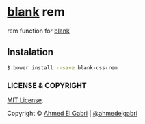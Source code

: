 # [blank](https://github.com/ahmedelgabri/blank) rem

rem function for [blank](https://github.com/ahmedelgabri/blank)

## Instalation

```sh
$ bower install --save blank-css-rem
```


### LICENSE & COPYRIGHT
[MIT License](http://opensource.org/licenses/MIT).

Copyright © [Ahmed El Gabri](http://gabri.me) | [@ahmedelgabri](http://twitter.com/ahmedelgabri)
